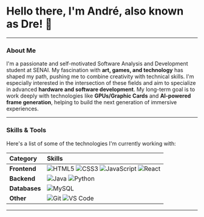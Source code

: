 # Hello there, I'm André, also known as Dre! 👋

---

### About Me

I'm a passionate and self-motivated Software Analysis and Development student at SENAI. My fascination with **art, games, and technology** has shaped my path, pushing me to combine creativity with technical skills. I'm especially interested in the intersection of these fields and aim to specialize in advanced **hardware and software development**. My long-term goal is to work deeply with technologies like **GPUs/Graphic Cards** and **AI-powered frame generation**, helping to build the next generation of immersive experiences.

---

### Skills & Tools

Here's a list of some of the technologies I'm currently working with:

| Category | Skills |
| :--- | :--- |
| **Frontend** | ![HTML5](https://img.shields.io/badge/HTML5-E34F26?style=for-the-badge&logo=html5&logoColor=white) ![CSS3](https://img.shields.io/badge/CSS3-1572B6?style=for-the-badge&logo=css3&logoColor=white) ![JavaScript](https://img.shields.io/badge/JavaScript-F7DF1E?style=for-the-badge&logo=javascript&logoColor=black) ![React](https://img.shields.io/badge/React-61DAFB?style=for-the-badge&logo=react&logoColor=black) |
| **Backend** | ![Java](https://img.shields.io/badge/Java-007396?style=for-the-badge&logo=java&logoColor=white) ![Python](https://img.shields.io/badge/Python-3776AB?style=for-the-badge&logo=python&logoColor=white) |
| **Databases** | ![MySQL](https://img.shields.io/badge/MySQL-4479A1?style=for-the-badge&logo=mysql&logoColor=white) |
| **Other** | ![Git](https://img.shields.io/badge/Git-F05032?style=for-the-badge&logo=git&logoColor=white) ![VS Code](https://img.shields.io/badge/VS%20Code-007ACC?style=for-the-badge&logo=visual-studio-code&logoColor=white) |

---
